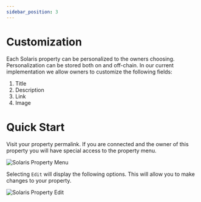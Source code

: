 ```yaml
---
sidebar_position: 3
---
```


# Customization

Each Solaris property can be personalized to the owners choosing. Personalization
can be stored both on and off-chain. In our current implementation we allow owners to customize
the following fields:

1. Title
2. Description
3. Link
4. Image

# Quick Start

Visit your property permalink. If you are connected and the owner of this property you will
have special access to the property menu.

![Solaris Property Menu](/img/solaris-property-edit.png)

Selecting `Edit` will display the following options. This will allow you to make changes to
your property.

![Solaris Property Edit](/img/solaris-property-editing.png)
